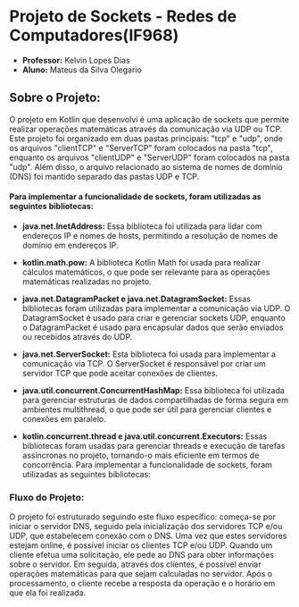 # Projeto de Sockets - Redes de Computadores(IF968)
- **Professor:** Kelvin Lopes Dias
- **Aluno:** Mateus da Silva Olegario
## Sobre o Projeto:
O projeto em Kotlin que desenvolvi é uma aplicação de sockets que permite realizar operações matemáticas através da comunicação via UDP ou TCP. Este projeto foi organizado em duas pastas principais: "tcp" e "udp", onde os arquivos "clientTCP" e "ServerTCP" foram colocados na pasta "tcp", enquanto os arquivos "clientUDP" e "ServerUDP" foram colocados na pasta "udp". Além disso, o arquivo relacionado ao sistema de nomes de domínio (DNS) foi mantido separado das pastas UDP e TCP.
#### Para implementar a funcionalidade de sockets, foram utilizadas as seguintes bibliotecas: 

- **java.net.InetAddress:** Essa biblioteca foi utilizada para lidar com endereços IP e nomes de hosts, permitindo a resolução de nomes de domínio em endereços IP.

 - **kotlin.math.pow:** A biblioteca Kotlin Math foi usada para realizar cálculos matemáticos, o que pode ser relevante para as operações matemáticas realizadas no projeto.

- **java.net.DatagramPacket e java.net.DatagramSocket:** Essas bibliotecas foram utilizadas para implementar a comunicação via UDP. O DatagramSocket é usado para criar e gerenciar sockets UDP, enquanto o DatagramPacket é usado para encapsular dados que serão enviados ou recebidos através do UDP.

- **java.net.ServerSocket:** Esta biblioteca foi usada para implementar a comunicação via TCP. O ServerSocket é responsável por criar um servidor TCP que pode aceitar conexões de clientes.

- **java.util.concurrent.ConcurrentHashMap:** Essa biblioteca foi utilizada para gerenciar estruturas de dados compartilhadas de forma segura em ambientes multithread, o que pode ser útil para gerenciar clientes e conexões em paralelo.

- **kotlin.concurrent.thread e java.util.concurrent.Executors:** Essas bibliotecas foram usadas para gerenciar threads e execução de tarefas assíncronas no projeto, tornando-o mais eficiente em termos de concorrência. Para implementar a funcionalidade de sockets, foram utilizadas as seguintes bibliotecas:

### Fluxo do Projeto:
O projeto foi estruturado seguindo este fluxo específico: começa-se por iniciar o servidor DNS, seguido pela inicialização dos servidores TCP e/ou UDP, que estabelecem conexão com o DNS. Uma vez que estes servidores estejam online, é possível iniciar os clientes TCP e/ou UDP. Quando um cliente efetua uma solicitação, ele pede ao DNS para obter informações sobre o servidor. Em seguida, através dos clientes, é possível enviar operações matemáticas para que sejam calculadas no servidor. Após o processamento, o cliente recebe a resposta da operação e o horário em que ela foi realizada.
